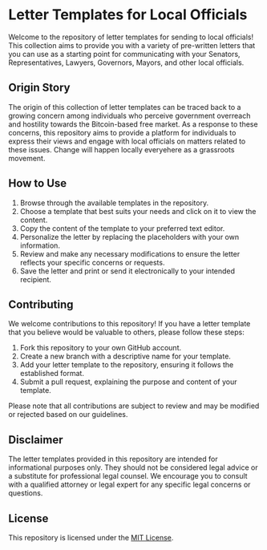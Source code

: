 # Letter Templates for Local Officials

Welcome to the repository of letter templates for sending to local officials! This collection aims to provide you with a variety of pre-written letters that you can use as a starting point for communicating with your Senators, Representatives, Lawyers, Governors, Mayors, and other local officials.

## Origin Story

The origin of this collection of letter templates can be traced back to a growing concern among individuals who perceive government overreach and hostility towards the Bitcoin-based free market. As a response to these concerns, this repository aims to provide a platform for individuals to express their views and engage with local officials on matters related to these issues. Change will happen locally everyehere as a grassroots movement.

## How to Use

1. Browse through the available templates in the repository.
2. Choose a template that best suits your needs and click on it to view the content.
3. Copy the content of the template to your preferred text editor.
4. Personalize the letter by replacing the placeholders with your own information.
5. Review and make any necessary modifications to ensure the letter reflects your specific concerns or requests.
6. Save the letter and print or send it electronically to your intended recipient.

## Contributing

We welcome contributions to this repository! If you have a letter template that you believe would be valuable to others, please follow these steps:

1. Fork this repository to your own GitHub account.
2. Create a new branch with a descriptive name for your template.
3. Add your letter template to the repository, ensuring it follows the established format.
4. Submit a pull request, explaining the purpose and content of your template.

Please note that all contributions are subject to review and may be modified or rejected based on our guidelines.

## Disclaimer

The letter templates provided in this repository are intended for informational purposes only. They should not be considered legal advice or a substitute for professional legal counsel. We encourage you to consult with a qualified attorney or legal expert for any specific legal concerns or questions.

## License

This repository is licensed under the [MIT License](LICENSE).
